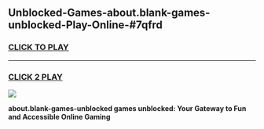 
## Unblocked-Games-about.blank-games-unblocked-Play-Online-#7qfrd
<h3>
<a href="https://premium.freeplayer.one?title=about.blank-games-unblocked&ref=27F">CLICK TO PLAY</a></h3>
<hr>

<h3>
<a href="https://premium.freeplayer.one?title=about.blank-games-unblocked&ref=27F">CLICK 2 PLAY</a>
  
</h3>

<a href="https://premium.freeplayer.one?title=about.blank-games-unblocked&ref=27F"><img src="https://clearcache.store/games.png"></a>


**about.blank-games-unblocked games unblocked: Your Gateway to Fun and Accessible Online Gaming**
